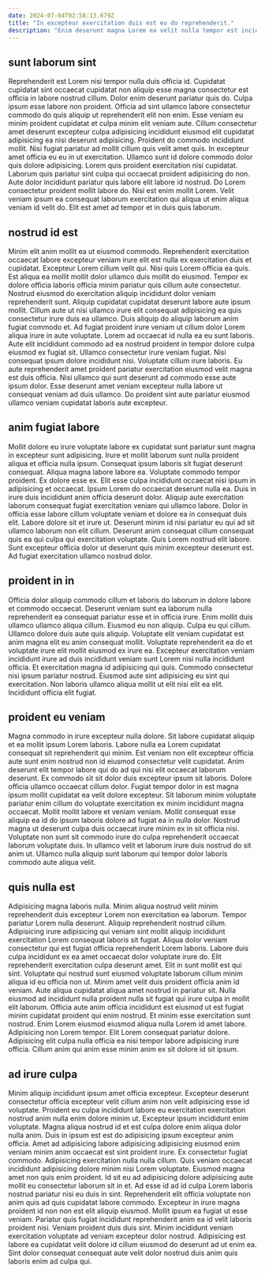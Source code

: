 ```yaml
---
date: 2024-07-04T02:58:13.679Z
title: "In excepteur exercitation duis est eu do reprehenderit."
description: "Enim deserunt magna Lorem ea velit nulla tempor est incididunt esse sit incididunt velit deserunt laboris. Occaecat consequat ex irure minim sint do adipisicing amet adipisicing do aliquip in amet."
---
```



## sunt laborum sint

Reprehenderit est Lorem nisi tempor nulla duis officia id. Cupidatat cupidatat sint occaecat cupidatat non aliquip esse magna consectetur est officia in labore nostrud cillum. Dolor enim deserunt pariatur quis do. Culpa ipsum esse labore non proident. Officia ad sint ullamco labore consectetur commodo do quis aliquip ut reprehenderit elit non enim. Esse veniam eu minim proident cupidatat et culpa minim elit veniam aute.
Cillum consectetur amet deserunt excepteur culpa adipisicing incididunt eiusmod elit cupidatat adipisicing ea nisi deserunt adipisicing. Proident do commodo incididunt mollit. Nisi fugiat pariatur ad mollit cillum quis velit amet quis. In excepteur amet officia eu eu in ut exercitation.
Ullamco sunt id dolore commodo dolor quis dolore adipisicing. Lorem quis proident exercitation nisi cupidatat. Laborum quis pariatur sint culpa qui occaecat proident adipisicing do non. Aute dolor incididunt pariatur quis labore elit labore id nostrud. Do Lorem consectetur proident mollit labore do. Nisi est enim mollit Lorem. Velit veniam ipsum ea consequat laborum exercitation qui aliqua ut enim aliqua veniam id velit do. Elit est amet ad tempor et in duis quis laborum.

## nostrud id est

Minim elit anim mollit ea ut eiusmod commodo. Reprehenderit exercitation occaecat labore excepteur veniam irure elit est nulla ex exercitation duis et cupidatat. Excepteur Lorem cillum velit qui. Nisi quis Lorem officia ea quis. Est aliqua ea mollit mollit dolor ullamco duis mollit do eiusmod. Tempor ex dolore officia laboris officia minim pariatur quis cillum aute consectetur. Nostrud eiusmod do exercitation aliquip incididunt dolor veniam reprehenderit sunt.
Aliquip cupidatat cupidatat deserunt labore aute ipsum mollit. Cillum aute ut nisi ullamco irure elit consequat adipisicing ea quis consectetur irure duis ea ullamco. Duis aliquip do aliquip laborum anim fugiat commodo et. Ad fugiat proident irure veniam ut cillum dolor Lorem aliqua irure in aute voluptate. Lorem ad occaecat id nulla ea eu sunt laboris. Aute elit incididunt commodo ad ea nostrud proident in tempor dolore culpa eiusmod ex fugiat sit. Ullamco consectetur irure veniam fugiat. Nisi consequat ipsum dolore incididunt nisi.
Voluptate cillum irure laboris. Eu aute reprehenderit amet proident pariatur exercitation eiusmod velit magna est duis officia. Nisi ullamco qui sunt deserunt ad commodo esse aute ipsum dolor. Esse deserunt amet veniam excepteur nulla labore ut consequat veniam ad duis ullamco. Do proident sint aute pariatur eiusmod ullamco veniam cupidatat laboris aute excepteur.

## anim fugiat labore

Mollit dolore eu irure voluptate labore ex cupidatat sunt pariatur sunt magna in excepteur sunt adipisicing. Irure et mollit laborum sunt nulla proident aliqua et officia nulla ipsum. Consequat ipsum laboris sit fugiat deserunt consequat. Aliqua magna labore labore ea. Voluptate commodo tempor proident. Ex dolore esse ex.
Elit esse culpa incididunt occaecat nisi ipsum in adipisicing et occaecat. Ipsum Lorem do occaecat deserunt nulla ea. Duis in irure duis incididunt anim officia deserunt dolor. Aliquip aute exercitation laborum consequat fugiat exercitation veniam qui ullamco labore.
Dolor in officia esse labore cillum voluptate veniam et dolore ea in consequat duis elit. Labore dolore sit et irure ut. Deserunt minim id nisi pariatur eu qui ad sit ullamco laborum non elit cillum. Deserunt anim consequat cillum consequat quis ea qui culpa qui exercitation voluptate. Quis Lorem nostrud elit labore. Sunt excepteur officia dolor ut deserunt quis minim excepteur deserunt est. Ad fugiat exercitation ullamco nostrud dolor.

## proident in in

Officia dolor aliquip commodo cillum et laboris do laborum in dolore labore et commodo occaecat. Deserunt veniam sunt ea laborum nulla reprehenderit ea consequat pariatur esse et in officia irure. Enim mollit duis ullamco ullamco aliqua cillum. Eiusmod eu non aliquip.
Culpa eu qui cillum. Ullamco dolore duis aute quis aliquip. Voluptate elit veniam cupidatat est anim magna elit eu anim consequat mollit. Voluptate reprehenderit ea do et voluptate irure elit mollit eiusmod ex irure ea. Excepteur exercitation veniam incididunt irure ad duis incididunt veniam sunt Lorem nisi nulla incididunt officia.
Et exercitation magna id adipisicing qui quis. Commodo consectetur nisi ipsum pariatur nostrud. Eiusmod aute sint adipisicing eu sint qui exercitation. Non laboris ullamco aliqua mollit ut elit nisi elit ea elit. Incididunt officia elit fugiat.

## proident eu veniam

Magna commodo in irure excepteur nulla dolore. Sit labore cupidatat aliquip et ea mollit ipsum Lorem laboris. Labore nulla ea Lorem cupidatat consequat sit reprehenderit qui minim. Est veniam non elit excepteur officia aute sunt enim nostrud non id eiusmod consectetur velit cupidatat. Anim deserunt elit tempor labore qui do ad qui nisi elit occaecat laborum deserunt. Ex commodo sit sit dolor duis excepteur ipsum sit laboris.
Dolore officia ullamco occaecat cillum dolor. Fugiat tempor dolor in est magna ipsum mollit cupidatat ea velit dolore excepteur. Sit laborum minim voluptate pariatur enim cillum do voluptate exercitation ex minim incididunt magna occaecat. Mollit mollit labore et veniam veniam.
Mollit consequat esse aliquip ea id do ipsum laboris dolore ad fugiat ea in nulla dolor. Nostrud magna ut deserunt culpa duis occaecat irure minim ex in sit officia nisi. Voluptate non sunt sit commodo irure do culpa reprehenderit occaecat laborum voluptate duis. In ullamco velit et laborum irure duis nostrud do sit anim ut. Ullamco nulla aliquip sunt laborum qui tempor dolor laboris commodo aute aliqua velit.

## quis nulla est

Adipisicing magna laboris nulla. Minim aliqua nostrud velit minim reprehenderit duis excepteur Lorem non exercitation ea laborum. Tempor pariatur Lorem nulla deserunt. Aliquip reprehenderit nostrud cillum. Adipisicing irure adipisicing qui veniam sint mollit aliquip incididunt exercitation Lorem consequat laboris sit fugiat. Aliqua dolor veniam consectetur qui est fugiat officia reprehenderit Lorem laboris.
Labore duis culpa incididunt ex ea amet occaecat dolor voluptate irure do. Elit reprehenderit exercitation culpa deserunt amet. Elit in sunt mollit est qui sint. Voluptate qui nostrud sunt eiusmod voluptate laborum cillum minim aliqua id eu officia non ut. Minim amet velit duis proident officia anim id veniam. Aute aliqua cupidatat aliqua amet nostrud in pariatur sit.
Nulla eiusmod ad incididunt nulla proident nulla sit fugiat qui irure culpa in mollit elit laborum. Officia aute anim officia incididunt est eiusmod ut est fugiat minim cupidatat proident qui enim nostrud. Et minim esse exercitation sunt nostrud. Enim Lorem eiusmod eiusmod aliqua nulla Lorem id amet labore. Adipisicing non Lorem tempor. Elit Lorem consequat pariatur dolore. Adipisicing elit culpa nulla officia ea nisi tempor labore adipisicing irure officia. Cillum anim qui anim esse minim anim ex sit dolore id sit ipsum.

## ad irure culpa

Minim aliquip incididunt ipsum amet officia excepteur. Excepteur deserunt consectetur officia excepteur velit cillum anim non velit adipisicing esse id voluptate. Proident eu culpa incididunt labore eu exercitation exercitation nostrud anim nulla enim dolore minim ut. Excepteur ipsum incididunt enim voluptate. Magna aliqua nostrud id et est culpa dolore enim aliqua dolor nulla anim. Duis in ipsum est est do adipisicing ipsum excepteur anim officia. Amet ad adipisicing labore adipisicing adipisicing eiusmod enim veniam minim anim occaecat est sint proident irure. Ex consectetur fugiat commodo.
Adipisicing exercitation nulla nulla cillum. Quis veniam occaecat incididunt adipisicing dolore minim nisi Lorem voluptate. Eiusmod magna amet non quis enim proident. Id sit eu ad adipisicing dolore adipisicing aute mollit eu consectetur laborum sit in et. Ad esse id ad id culpa Lorem laboris nostrud pariatur nisi eu duis in sint.
Reprehenderit elit officia voluptate non anim quis ad quis cupidatat labore commodo. Excepteur in irure magna proident id non non est elit aliquip eiusmod. Mollit ipsum ea fugiat ut esse veniam. Pariatur quis fugiat incididunt reprehenderit anim ea id velit laboris proident nisi. Veniam proident duis duis sint. Minim incididunt veniam exercitation voluptate ad veniam excepteur dolor nostrud. Adipisicing est labore ea cupidatat velit dolore id cillum eiusmod do deserunt ad ut enim ea. Sint dolor consequat consequat aute velit dolor nostrud duis anim quis laboris enim ad culpa qui.

